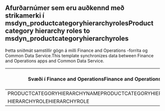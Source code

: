 ## <a name="product-category-hierarchy-roles-to-msdyn_productcategoryhierarchyroles"></a><span data-ttu-id="882bb-101">Afurðarnúmer sem eru auðkennd með strikamerki í msdyn_productcategoryhierarchyroles</span><span class="sxs-lookup"><span data-stu-id="882bb-101">Product category hierarchy roles to msdyn_productcategoryhierarchyroles</span></span>

<span data-ttu-id="882bb-102">Þetta sniðmát samstillir gögn á milli Finance and Operations -forrita og Common Data Service.</span><span class="sxs-lookup"><span data-stu-id="882bb-102">This template synchronizes data between Finance and Operations apps and Common Data Service.</span></span>

<span data-ttu-id="882bb-103">Svæði í Finance and Operations</span><span class="sxs-lookup"><span data-stu-id="882bb-103">Finance and Operations field</span></span> | <span data-ttu-id="882bb-104">Gerð vörpunar</span><span class="sxs-lookup"><span data-stu-id="882bb-104">Map type</span></span> | <span data-ttu-id="882bb-105">Annar Dynamics 365 reitur</span><span class="sxs-lookup"><span data-stu-id="882bb-105">Other Dynamics 365 field</span></span> | <span data-ttu-id="882bb-106">Sjálfgildi</span><span class="sxs-lookup"><span data-stu-id="882bb-106">Default value</span></span>
---|---|---|---
<span data-ttu-id="882bb-107">PRODUCTCATEGORYHIERARCHYNAME</span><span class="sxs-lookup"><span data-stu-id="882bb-107">PRODUCTCATEGORYHIERARCHYNAME</span></span> | = | <span data-ttu-id="882bb-108">msdyn_hierarchy.msdyn_name</span><span class="sxs-lookup"><span data-stu-id="882bb-108">msdyn_hierarchy.msdyn_name</span></span> | 
<span data-ttu-id="882bb-109">HIERARCHYROLE</span><span class="sxs-lookup"><span data-stu-id="882bb-109">HIERARCHYROLE</span></span> | >< | <span data-ttu-id="882bb-110">msdyn_hierarchyrole</span><span class="sxs-lookup"><span data-stu-id="882bb-110">msdyn_hierarchyrole</span></span> | 

